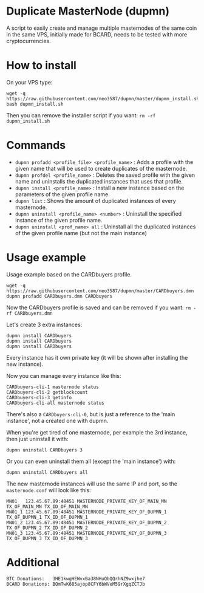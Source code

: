 # Duplicate MasterNode (dupmn)

A script to easily create and manage multiple masternodes of the same coin in the same VPS, initially made for BCARD, needs to be tested with more cryptocurrencies.

# How to install

On your VPS type:
```
wget -q https://raw.githubusercontent.com/neo3587/dupmn/master/dupmn_install.sh
bash dupmn_install.sh
```
Then you can remove the installer script if you want: `rm -rf dupmn_install.sh`

# Commands

- `dupmn profadd <profile_file> <profile_name>` : Adds a profile with the given name that will be used to create duplicates of the masternode.
- `dupmn profdel <profile_name>` : Deletes the saved profile with the given name and uninstalls the duplicated instances that uses that profile.
- `dupmn install <profile_name>` : Install a new instance based on the parameters of the given profile name.
- `dupmn list` : Shows the amount of duplicated instances of every masternode.
- `dupmn uninstall <profile_name> <number>` : Uninstall the specified instance of the given profile name.
- `dupmn uninstall <prof_name> all` : Uninstall all the duplicated instances of the given profile name (but not the main instance)

# Usage example

Usage example based on the CARDbuyers profile.
```
wget -q https://raw.githubusercontent.com/neo3587/dupmn/master/CARDbuyers.dmn
dupmn profadd CARDbuyers.dmn CARDbuyers
```
Now the CARDbuyers profile is saved and can be removed if you want: `rm -rf CARDbuyers.dmn`

Let's create 3 extra instances:
```
dupmn install CARDbuyers 
dupmn install CARDbuyers 
dupmn install CARDbuyers 
```
Every instance has it own private key (it will be shown after installing the new instance).

Now you can manage every instance like this:
```
CARDbuyers-cli-1 masternode status
CARDbuyers-cli-2 getblockcount
CARDbuyers-cli-3 getinfo
CARDbuyers-cli-all masternode status
```
There's also a `CARDbuyers-cli-0`, but is just a reference to the 'main instance', not a created one with dupmn.

When you're get tired of one masternode, per example the 3rd instance, then just uninstall it with:
```
dupmn uninstall CARDbuyers 3
```
Or you can even uninstall them all (except the 'main instance') with:
```
dupmn uninstall CARDbuyers all
```
The new masternode instances will use the same IP and port, so the `masternode.conf` will look like this:
```
MN01   123.45.67.89:48451 MASTERNODE_PRIVATE_KEY_OF_MAIN_MN TX_OF_MAIN_MN TX_ID_OF_MAIN_MN
MN01_1 123.45.67.89:48451 MASTERNODE_PRIVATE_KEY_OF_DUPMN_1 TX_OF_DUPMN_1 TX_ID_OF_DUPMN_1
MN01_2 123.45.67.89:48451 MASTERNODE_PRIVATE_KEY_OF_DUPMN_2 TX_OF_DUPMN_2 TX_ID_OF_DUPMN_2
MN01_3 123.45.67.89:48451 MASTERNODE_PRIVATE_KEY_OF_DUPMN_3 TX_OF_DUPMN_3 TX_ID_OF_DUPMN_3
```

# Additional

```
BTC Donations:   3HE1kwgHEWvxBa38NHuQbQQrhNZ9wxjhe7
BCARD Donations: BQmTwK685ajop8CFY6bWVeM59rXgqZCTJb
```
